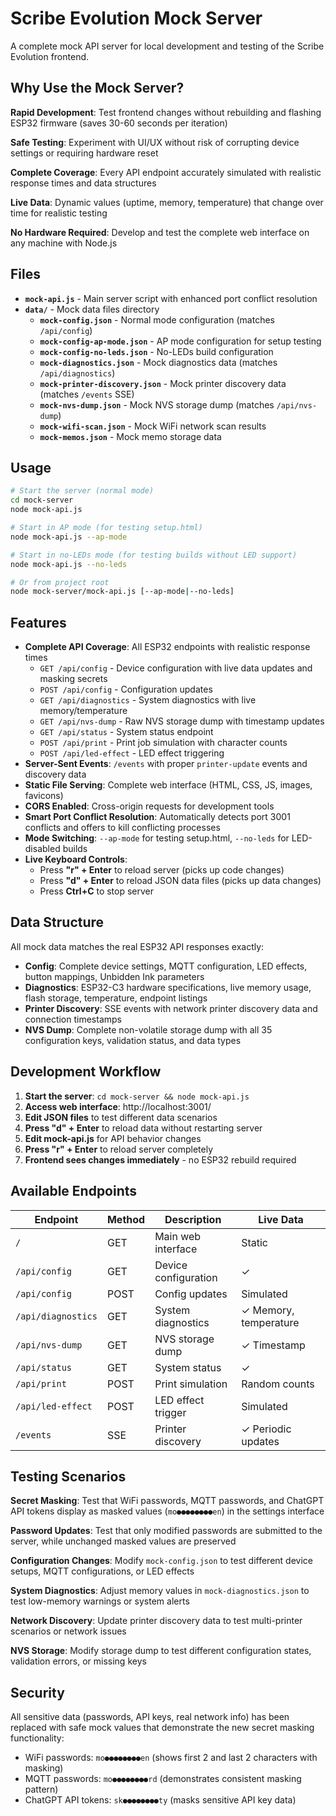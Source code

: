 # Scribe Evolution Mock Server

A complete mock API server for local development and testing of the Scribe Evolution frontend.

## Why Use the Mock Server?

**Rapid Development**: Test frontend changes without rebuilding and flashing ESP32 firmware (saves 30-60 seconds per iteration)

**Safe Testing**: Experiment with UI/UX without risk of corrupting device settings or requiring hardware reset

**Complete Coverage**: Every API endpoint accurately simulated with realistic response times and data structures

**Live Data**: Dynamic values (uptime, memory, temperature) that change over time for realistic testing

**No Hardware Required**: Develop and test the complete web interface on any machine with Node.js

## Files

- **`mock-api.js`** - Main server script with enhanced port conflict resolution
- **`data/`** - Mock data files directory
  - **`mock-config.json`** - Normal mode configuration (matches `/api/config`)
  - **`mock-config-ap-mode.json`** - AP mode configuration for setup testing
  - **`mock-config-no-leds.json`** - No-LEDs build configuration
  - **`mock-diagnostics.json`** - Mock diagnostics data (matches `/api/diagnostics`)  
  - **`mock-printer-discovery.json`** - Mock printer discovery data (matches `/events` SSE)
  - **`mock-nvs-dump.json`** - Mock NVS storage dump (matches `/api/nvs-dump`)
  - **`mock-wifi-scan.json`** - Mock WiFi network scan results
  - **`mock-memos.json`** - Mock memo storage data

## Usage

```bash
# Start the server (normal mode)
cd mock-server
node mock-api.js

# Start in AP mode (for testing setup.html)
node mock-api.js --ap-mode

# Start in no-LEDs mode (for testing builds without LED support)
node mock-api.js --no-leds

# Or from project root
node mock-server/mock-api.js [--ap-mode|--no-leds]
```

## Features

- **Complete API Coverage**: All ESP32 endpoints with realistic response times
  - `GET /api/config` - Device configuration with live data updates and masking secrets
  - `POST /api/config` - Configuration updates
  - `GET /api/diagnostics` - System diagnostics with live memory/temperature
  - `GET /api/nvs-dump` - Raw NVS storage dump with timestamp updates
  - `GET /api/status` - System status endpoint
  - `POST /api/print` - Print job simulation with character counts
  - `POST /api/led-effect` - LED effect triggering
- **Server-Sent Events**: `/events` with proper `printer-update` events and discovery data
- **Static File Serving**: Complete web interface (HTML, CSS, JS, images, favicons)
- **CORS Enabled**: Cross-origin requests for development tools
- **Smart Port Conflict Resolution**: Automatically detects port 3001 conflicts and offers to kill conflicting processes
- **Mode Switching**: `--ap-mode` for testing setup.html, `--no-leds` for LED-disabled builds  
- **Live Keyboard Controls**:
  - Press **"r" + Enter** to reload server (picks up code changes)
  - Press **"d" + Enter** to reload JSON data files (picks up data changes)
  - Press **Ctrl+C** to stop server

## Data Structure

All mock data matches the real ESP32 API responses exactly:

- **Config**: Complete device settings, MQTT configuration, LED effects, button mappings, Unbidden Ink parameters
- **Diagnostics**: ESP32-C3 hardware specifications, live memory usage, flash storage, temperature, endpoint listings  
- **Printer Discovery**: SSE events with network printer discovery data and connection timestamps
- **NVS Dump**: Complete non-volatile storage dump with all 35 configuration keys, validation status, and data types

## Development Workflow

1. **Start the server**: `cd mock-server && node mock-api.js`
2. **Access web interface**: http://localhost:3001/
3. **Edit JSON files** to test different data scenarios
4. **Press "d" + Enter** to reload data without restarting server
5. **Edit mock-api.js** for API behavior changes  
6. **Press "r" + Enter** to reload server completely
7. **Frontend sees changes immediately** - no ESP32 rebuild required

## Available Endpoints

| Endpoint | Method | Description | Live Data |
|----------|---------|-------------|-----------|
| `/` | GET | Main web interface | Static |
| `/api/config` | GET | Device configuration | ✓ |
| `/api/config` | POST | Config updates | Simulated |
| `/api/diagnostics` | GET | System diagnostics | ✓ Memory, temperature |
| `/api/nvs-dump` | GET | NVS storage dump | ✓ Timestamp |
| `/api/status` | GET | System status | ✓ |
| `/api/print` | POST | Print simulation | Random counts |
| `/api/led-effect` | POST | LED effect trigger | Simulated |
| `/events` | SSE | Printer discovery | ✓ Periodic updates |

## Testing Scenarios

**Secret Masking**: Test that WiFi passwords, MQTT passwords, and ChatGPT API tokens display as masked values (`mo●●●●●●●●en`) in the settings interface

**Password Updates**: Test that only modified passwords are submitted to the server, while unchanged masked values are preserved

**Configuration Changes**: Modify `mock-config.json` to test different device setups, MQTT configurations, or LED effects

**System Diagnostics**: Adjust memory values in `mock-diagnostics.json` to test low-memory warnings or system alerts

**Network Discovery**: Update printer discovery data to test multi-printer scenarios or network issues

**NVS Storage**: Modify storage dump to test different configuration states, validation errors, or missing keys

## Security

All sensitive data (passwords, API keys, real network info) has been replaced with safe mock values that demonstrate the new secret masking functionality:

- WiFi passwords: `mo●●●●●●●●en` (shows first 2 and last 2 characters with masking)  
- MQTT passwords: `mo●●●●●●●●rd` (demonstrates consistent masking pattern)
- ChatGPT API tokens: `sk●●●●●●●●ty` (masks sensitive API key data)
